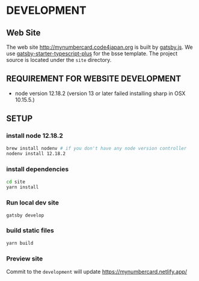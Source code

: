 # DEVELOPMENT

## Web Site

The web site <http://mynumbercard.code4japan.org> is built by [gatsby.js](https://www.gatsbyjs.org/).
We use [gatsby-starter-typescript-plus](https://github.com/resir014/gatsby-starter-typescript-plus) for the bsse template.
The project source is located under the `site` directory.

## REQUIREMENT FOR WEBSITE DEVELOPMENT

- node version 12.18.2 (version 13 or later failed installing sharp in OSX 10.15.5.)

## SETUP

### install node 12.18.2

```bash
brew install nodenv # if you don't have any node version controller
nodenv install 12.18.2
```

### install dependencies

```bash
cd site
yarn install
```

### Run local dev site

```bash
gatsby develop
```

### build static files

```bash
yarn build
```

### Preview site

Commit to the `development` will update https://mynumbercard.netlify.app/ 
